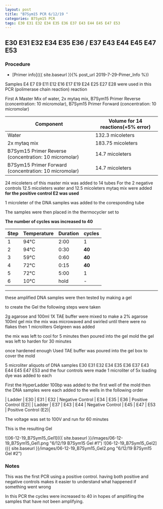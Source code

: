 ```yaml
---
layout: post
title: "B7Sym15 PCR 6/12/19 "
categories: B7Sym15 PCR
tags: E30 E31 E32 E34 E35 E36 E37 E43 E44 E45 E47 E53 
---
```


##  E30 E31 E32 E34 E35 E36 / E37 E43 E44 E45 E47 E53 

### Procedure

- [Primer info]({{ site.baseurl }}{% post_url 2019-7-29-Pimer_Info %})

Samples  E4 E7 E9 E11 E12 E16 E17 E19 E24 E25 E27 E28 were used in this PCR (polimerase chain reaction) reaction 

First A Master Mix of water, 2x mytaq mix, B7Sym15 Primer Reverse (concentration: 10 micromolar), B7Sym15 Primer Forward (concentration: 10 micromolar)


|Component| Volume for 14 reactions(+5% error)|
|---------|---------------------------|
|Water| 132.3 micoleters|
|2x mytaq mix| 183.75 micoleters|
|B7Sym15 Primer Reverse (concentration: 10 micromolar)| 14.7 micoleters|
|B7Sym15 Primer Forward (concentration: 10 micromolar)| 14.7 micoleters|

24 micoleters of this master mix was added to 14 tubes 
For the 2 negative controls 12.5 micoleters water and 12.5 micoleters mytaq mix were added
**for the positive control E2 was used**

1 microleter of the DNA samples was added to the coresponding tube

The samples were then placed in the thermocycler set to 

**The number of cycles was increased to 40**

|Step|Temperature|Duration|cycles|
|----|-------|--------|-------|
|1|94°C|2:00|1|
|2|94°C|0:30|**40**|
|3|59°C|0:60|**40**|
|4|72°C|0:15|**40**|
|5|72°C|5:00|1|
|6|10°C|hold|-|

___________

these amplified DNA samples were then tested by making a gel

to create the Gel the following steps were taken 

2g agarose and 100ml 1X TAE buffer were mixed to make a 2% agarose 100ml gel mix 
the mix was microwaved and swirled until there were no flakes 
then 1 microliters Gelgreen was added

the mix was left to cool for 5 minutes then poured into the gel mold
the gel was left to harden for 30 minutes 

once hardened enough Used TAE buffer was poured into the gel box to cover the mold

5 microliter aliquots of DNA samples  E30 E31 E32 E34 E35 E36 E37 E43 E44 E45 E47 E53  and the four controls were made 
1 microliter of 5x loading dye was added to each

First the HyperLadder 100bp was added to the first well of the mold 
then the DNA samples were each added to the wells in the following order 

| Ladder | E30 | E31 | E32 | Negative Control | E34 | E35 | E36 | Positive Control (E2)|
| Ladder | E37 | E43 | E44 | Negative Control | E45 | E47 | E53 | Positive Control (E2)|

The voltage was set to 100V and run for 60 minutes


This is the resulting Gel

![06-12-19_B7Sym15_Gel1]({{ site.baseurl }}/images/06-12-19_B7Sym15_Gel1.png "6/12/19 B7Sym15 Gel #1")
![06-12-19_B7Sym15_Gel2]({{ site.baseurl }}/images/06-12-19_B7Sym15_Gel2.png "6/12/19 B7Sym15 Gel #2")

### Notes

This was the first PCR using a positive control. having both positive and negative controls makes it easier to understand what happened if something went wrong

In this PCR the cycles were increased to 40 in hopes of amplifiing the samples that have not been amplifying. 